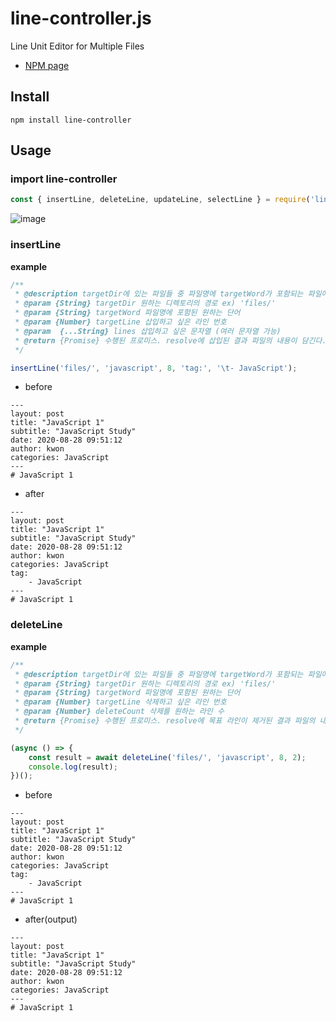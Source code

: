 # line-controller.js
Line Unit Editor for Multiple Files
- [NPM page](https://www.npmjs.com/package/line-controller)

## Install

```
npm install line-controller
```

## **Usage**

### import line-controller

```jsx
const { insertLine, deleteLine, updateLine, selectLine } = require('line-controller');
```

![image](https://user-images.githubusercontent.com/49153756/91595653-dc660700-e99e-11ea-92c5-19e2a5a37a3b.png)

### insertLine

**example**

```jsx
/**
 * @description targetDir에 있는 파일들 중 파일명에 targetWord가 포함되는 파일에 원하는 line들을 삽입한다.
 * @param {String} targetDir 원하는 디렉토리의 경로 ex) 'files/'
 * @param {String} targetWord 파일명에 포함된 원하는 단어
 * @param {Number} targetLine 삽입하고 싶은 라인 번호
 * @param  {...String} lines 삽입하고 싶은 문자열 (여러 문자열 가능)
 * @return {Promise} 수행된 프로미스. resolve에 삽입된 결과 파일의 내용이 담긴다.
 */

insertLine('files/', 'javascript', 8, 'tag:', '\t- JavaScript');
```

- before

```
---
layout: post
title: "JavaScript 1"
subtitle: "JavaScript Study"
date: 2020-08-28 09:51:12
author: kwon
categories: JavaScript
---
# JavaScript 1
```

- after

```
---
layout: post
title: "JavaScript 1"
subtitle: "JavaScript Study"
date: 2020-08-28 09:51:12
author: kwon
categories: JavaScript
tag:
	- JavaScript
---
# JavaScript 1
```

### deleteLine

**example**

```jsx
/**
 * @description targetDir에 있는 파일들 중 파일명에 targetWord가 포함되는 파일에 원하는 line을 지운다.
 * @param {String} targetDir 원하는 디렉토리의 경로 ex) 'files/'
 * @param {String} targetWord 파일명에 포함된 원하는 단어
 * @param {Number} targetLine 삭제하고 싶은 라인 번호
 * @param {Number} deleteCount 삭제를 원하는 라인 수
 * @return {Promise} 수행된 프로미스. resolve에 목표 라인이 제거된 결과 파일의 내용이 담긴다.
 */

(async () => {
    const result = await deleteLine('files/', 'javascript', 8, 2);
    console.log(result);
})();
```

- before

```
---
layout: post
title: "JavaScript 1"
subtitle: "JavaScript Study"
date: 2020-08-28 09:51:12
author: kwon
categories: JavaScript
tag:
	- JavaScript
---
# JavaScript 1
```

- after(output)

```
---
layout: post
title: "JavaScript 1"
subtitle: "JavaScript Study"
date: 2020-08-28 09:51:12
author: kwon
categories: JavaScript
---
# JavaScript 1
```
